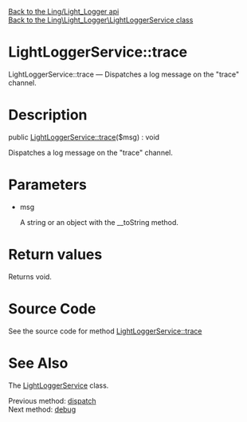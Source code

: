 [Back to the Ling/Light_Logger api](https://github.com/lingtalfi/Light_Logger/blob/master/doc/api/Ling/Light_Logger.md)<br>
[Back to the Ling\Light_Logger\LightLoggerService class](https://github.com/lingtalfi/Light_Logger/blob/master/doc/api/Ling/Light_Logger/LightLoggerService.md)


LightLoggerService::trace
================



LightLoggerService::trace — Dispatches a log message on the "trace" channel.




Description
================


public [LightLoggerService::trace](https://github.com/lingtalfi/Light_Logger/blob/master/doc/api/Ling/Light_Logger/LightLoggerService/trace.md)($msg) : void




Dispatches a log message on the "trace" channel.




Parameters
================


- msg

    A string or an object with the __toString method.


Return values
================

Returns void.








Source Code
===========
See the source code for method [LightLoggerService::trace](https://github.com/lingtalfi/Light_Logger/blob/master/LightLoggerService.php#L225-L228)


See Also
================

The [LightLoggerService](https://github.com/lingtalfi/Light_Logger/blob/master/doc/api/Ling/Light_Logger/LightLoggerService.md) class.

Previous method: [dispatch](https://github.com/lingtalfi/Light_Logger/blob/master/doc/api/Ling/Light_Logger/LightLoggerService/dispatch.md)<br>Next method: [debug](https://github.com/lingtalfi/Light_Logger/blob/master/doc/api/Ling/Light_Logger/LightLoggerService/debug.md)<br>

